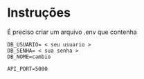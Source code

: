 # Instruções
É preciso criar um arquivo .env que contenha
```
DB_USUARIO= < seu usuario >
DB_SENHA= < sua senha >
DB_NOME=cambio

API_PORT=5000
```